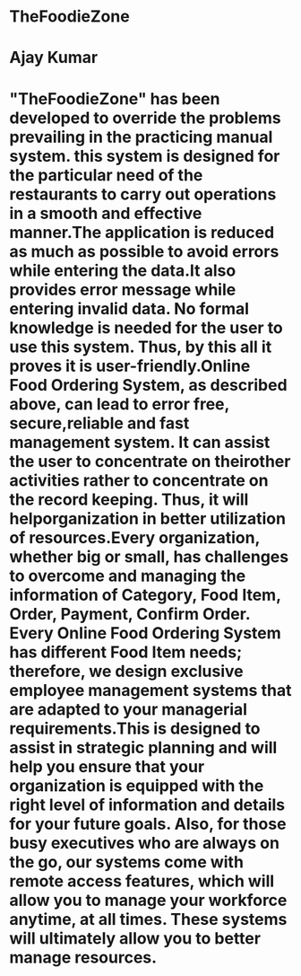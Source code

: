 # TheFoodieZone
# Ajay Kumar

# "TheFoodieZone" has been   developed to override   the  problems prevailing in the practicing manual system. this system is designed for the particular need of the restaurants to carry out operations in a smooth and effective manner.The application is reduced as much as possible to avoid errors while entering the data.It  also   provides  error   message  while entering   invalid  data.  No  formal  knowledge  is needed for the user to use this system. Thus, by this all it proves it is user-friendly.Online Food   Ordering  System,   as  described  above,  can  lead   to  error   free,  secure,reliable and fast management system. It can assist the user to concentrate on theirother   activities   rather   to   concentrate   on   the   record   keeping.   Thus,   it   will   helporganization in better utilization of resources.Every organization, whether big or small, has challenges to overcome and managing the information of Category, Food Item, Order, Payment, Confirm Order. Every Online Food Ordering System has different Food Item needs; therefore, we design exclusive employee  management  systems  that  are  adapted  to   your  managerial  requirements.This   is designed to   assist   in   strategic   planning and  will  help  you ensure   that   your organization is equipped with the right level of information and details for your future goals. Also, for those busy executives who are always on the go, our systems come with remote access features, which will allow you to manage your workforce anytime, at all times. These systems will ultimately allow you to better manage resources.
